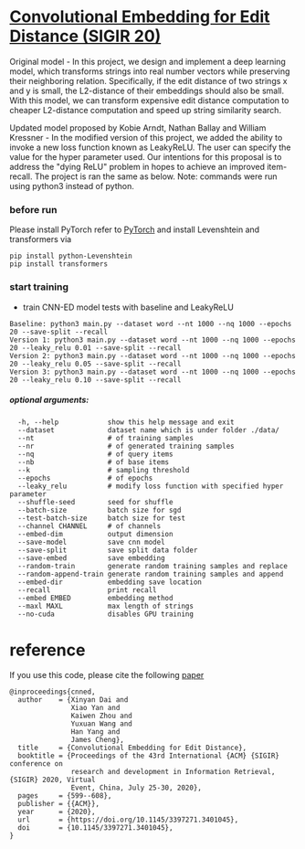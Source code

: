 # [Convolutional Embedding for Edit Distance (SIGIR 20)](https://arxiv.org/abs/2001.11692)

Original model - In this project, we design and implement a deep learning model, which
transforms strings into real number vectors  while  preserving  their 
neighboring relation.  Specifically,  if  the  edit  distance  of two 
strings x and y is small,  the L2-distance of their embeddings should 
also  be  small.  With  this  model,  we can transform expensive edit 
distance  computation to cheaper L2-distance computation and speed up
string similarity search. 

Updated model proposed by Kobie Arndt, Nathan Ballay and William Kressner - In the modified version
of this project, we added the ability to invoke a new loss function known as LeakyReLU.  The 
user can specify the value for the hyper parameter used.  Our intentions for this proposal 
is to address the "dying ReLU" problem in hopes to achieve an improved item-recall.  The project
is ran the same as below.  Note: commands were run using python3 instead of python.



### before run
Please install PyTorch refer to [PyTorch](https://pytorch.org/get-started/locally/) 
and install Levenshtein and transformers via 
```
pip install python-Levenshtein
pip install transformers
```


### start training


- train CNN-ED model tests with baseline and LeakyReLU
```    
Baseline: python3 main.py --dataset word --nt 1000 --nq 1000 --epochs 20 --save-split --recall
Version 1: python3 main.py --dataset word --nt 1000 --nq 1000 --epochs 20 --leaky_relu 0.01 --save-split --recall 
Version 2: python3 main.py --dataset word --nt 1000 --nq 1000 --epochs 20 --leaky_relu 0.05 --save-split --recall
Version 3: python3 main.py --dataset word --nt 1000 --nq 1000 --epochs 20 --leaky_relu 0.10 --save-split --recall
```


##### optional arguments:
      -h, --help            show this help message and exit
      --dataset             dataset name which is under folder ./data/
      --nt                  # of training samples
      --nr                  # of generated training samples
      --nq                  # of query items
      --nb                  # of base items
      --k                   # sampling threshold
      --epochs              # of epochs
      --leaky_relu          # modify loss function with specified hyper parameter
      --shuffle-seed        seed for shuffle
      --batch-size          batch size for sgd
      --test-batch-size     batch size for test
      --channel CHANNEL     # of channels
      --embed-dim           output dimension
      --save-model          save cnn model
      --save-split          save split data folder
      --save-embed          save embedding
      --random-train        generate random training samples and replace
      --random-append-train generate random training samples and append
      --embed-dir           embedding save location
      --recall              print recall
      --embed EMBED         embedding method
      --maxl MAXL           max length of strings
      --no-cuda             disables GPU training



# reference
If you use this code, please cite the following [paper](https://dl.acm.org/doi/abs/10.1145/3397271.3401045)
```
@inproceedings{cnned,
  author    = {Xinyan Dai and
               Xiao Yan and
               Kaiwen Zhou and
               Yuxuan Wang and
               Han Yang and
               James Cheng},
  title     = {Convolutional Embedding for Edit Distance},
  booktitle = {Proceedings of the 43rd International {ACM} {SIGIR} conference on
               research and development in Information Retrieval, {SIGIR} 2020, Virtual
               Event, China, July 25-30, 2020},
  pages     = {599--608},
  publisher = {{ACM}},
  year      = {2020},
  url       = {https://doi.org/10.1145/3397271.3401045},
  doi       = {10.1145/3397271.3401045},
}
```


